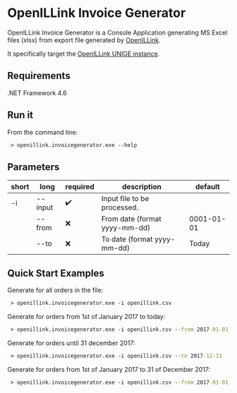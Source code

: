 # OpenILLink Invoice Generator

OpenILLink Invoice Generator is a Console Application generating MS Excel files (xlsx) from export file generated by [OpenILLink](https://github.com/openillink-project/openillink). 

It specifically target the [OpenILLink UNIGE instance](https://bibliotool.unige.ch/openillink/index.php).

## Requirements

.NET Framework 4.6

## Run it

From the command line:

```cmd
 > openillink.invoicegenerator.exe --help
```

## Parameters

short|long|required|description|default
---|---|---|---|---
-i|--input|:heavy_check_mark:|Input file to be processed.|
||--from|:x:|From date (format yyyy-mm-dd)|0001-01-01
| |--to|:x:|To date (format yyyy-mm-dd)|Today

## Quick Start Examples

Generate for all orders in the file:

```cmd
 > openillink.invoicegenerator.exe -i openillink.csv
```

Generate for orders from 1st of January 2017 to today:

```cmd
 > openillink.invoicegenerator.exe -i openillink.csv --from 2017-01-01
```

Generate for orders until 31 december 2017:

```cmd
 > openillink.invoicegenerator.exe -i openillink.csv --to 2017-12-31
```


Generate for orders from 1st of January 2017 to 31 of December 2017:

```cmd
 > openillink.invoicegenerator.exe -i openillink.csv --from 2017-01-01 --to 2017-12-31
```
